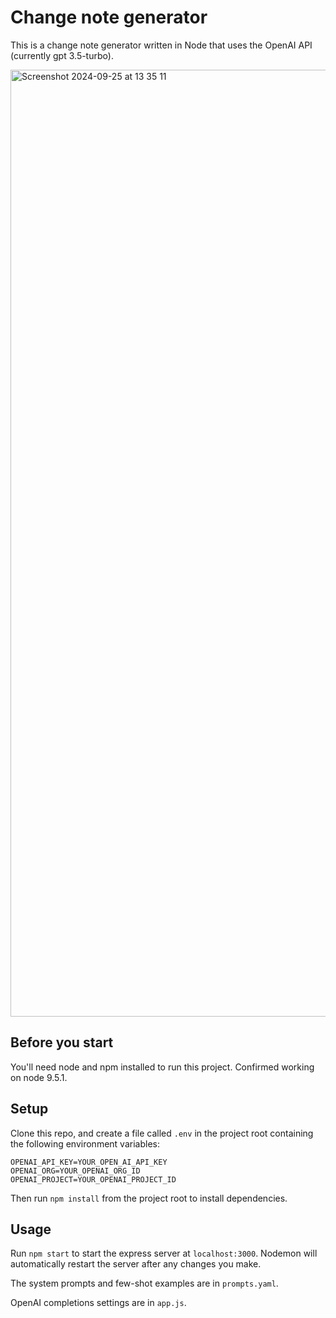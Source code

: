 # Change note generator

This is a change note generator written in Node that uses the OpenAI API (currently gpt 3.5-turbo).

<img width="1515" alt="Screenshot 2024-09-25 at 13 35 11" src="https://github.com/user-attachments/assets/0658b121-2df7-44df-824b-178683cd8ef3">

## Before you start

You'll need node and npm installed to run this project. Confirmed working on node 9.5.1.

## Setup

Clone this repo, and create a file called `.env` in the project root containing the following environment variables:

```env
OPENAI_API_KEY=YOUR_OPEN_AI_API_KEY
OPENAI_ORG=YOUR_OPENAI_ORG_ID
OPENAI_PROJECT=YOUR_OPENAI_PROJECT_ID
```

Then run `npm install` from the project root to install dependencies.

## Usage

Run `npm start` to start the express server at `localhost:3000`. Nodemon will automatically restart the server after any changes you make.

The system prompts and few-shot examples are in `prompts.yaml`.

OpenAI completions settings are in `app.js`.
